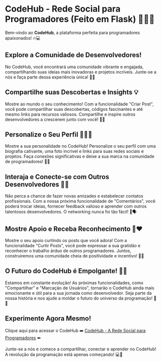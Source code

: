 # CodeHub - Rede Social para Programadores (Feito em Flask) 👩‍💻🚀

Bem-vindo ao **CodeHub**, a plataforma perfeita para programadores apaixonados! 🔥💻

## Explore a Comunidade de Desenvolvedores!

No CodeHub, você encontrará uma comunidade vibrante e engajada, compartilhando suas ideias mais inovadoras e projetos incríveis. Junte-se a nós e faça parte dessa experiência única! 🤝🌐

## Compartilhe suas Descobertas e Insights 💡

Mostre ao mundo o seu conhecimento! Com a funcionalidade "Criar Post", você pode compartilhar suas descobertas, códigos fascinantes e até mesmo links para recursos valiosos. Compartilhe e inspire outros desenvolvedores a crescerem junto com você! 🚀🌈

## Personalize o Seu Perfil 🧑‍💼🎨

Mostre a sua personalidade no CodeHub! Personalize o seu perfil com uma biografia cativante, uma foto incrível e links para suas redes sociais e projetos. Faça conexões significativas e deixe a sua marca na comunidade de programadores! 💼🌟

## Interaja e Conecte-se com Outros Desenvolvedores 🤝🌐

Não perca a chance de fazer novas amizades e estabelecer contatos profissionais. Com a nossa próxima funcionalidade de "Comentários", você poderá trocar ideias, fornecer feedback valioso e aprender com outros talentosos desenvolvedores. O networking nunca foi tão fácil! 👋🗣️

## Mostre Apoio e Receba Reconhecimento 👏❤️

Mostre o seu apoio curtindo os posts que você adora! Com a funcionalidade "Curtir Posts", você pode expressar a sua gratidão e reconhecer o trabalho árduo de outros programadores. Juntos, construiremos uma comunidade cheia de positividade e incentivo! 🤗🌟

## O Futuro do CodeHub é Empolgante! 🚀🔮

Estamos em constante evolução! As próximas funcionalidades, como "Compartilhar" e "Marcação de Usuários", tornarão o CodeHub ainda mais emocionante e útil para a sua jornada como desenvolvedor. Seja parte da nossa história e nos ajude a moldar o futuro do universo da programação! 🚀🔮

## Experimente Agora Mesmo!

Clique aqui para acessar o CodeHub ➡️ [CodeHub - A Rede Social para Programadores](https://networki.azurewebsites.net/) ⬅️

Junte-se a nós e comece a compartilhar, conectar e aprender no CodeHub! A revolução da programação está apenas começando! 💻🌟
